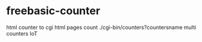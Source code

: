 # freebasic-counter
html counter to cgi html pages count ./cgi-bin/counters?countersname multi counters
IoT
